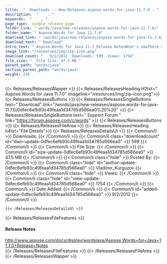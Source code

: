 ```yaml
---
title:  "  Downloads ---New-Releases-aspose.words-for-java-11.7.0 . " 
description:  "    . " 
keywords:  "    . " 
page_type:  single_release_page
folder_link: " words/java/new-releases/aspose.words-for-java-11.7.0/"
folder_name: " Aspose.Words for Java 11.7.0"
download_link: " /words/java/new-releases/aspose.words-for-java-11.7.0/0dfec6efb93c49feaa1d34785d566ea0"
download_text: " Download"
Intro_text: " Aspose.Words for Java 11.7 Release NotesWhat's newThere are 212 improvements and..."
image_link: "/resources/img/zip-icon.png"
download_count: "   9/2/2012  Downloads: 599  Views: 1754"
file_size: "  File Size: 47.5 MB "
parent_path: "words/java"
section_parent_path: "words/java"
weight: 249
---
```


{{< Releases/ReleasesWapper >}}
  {{< Releases/ReleasesHeading H2txt=" Aspose.Words for Java 11.7.0" imagelink="/resources/img/zip-icon.png">}}
  {{< Releases/ReleasesButtons >}}
    {{< Releases/ReleasesSingleButtons text=" Download" link="/words/java/new-releases/aspose.words-for-java-11.7.0/0dfec6efb93c49feaa1d34785d566ea0%20%20" >}}
    {{< Releases/ReleasesSingleButtons text=" Support Forum " link="https://forum.aspose.com/c/words" >}}
  {{< Releases/ReleasesButtons >}}
  {{< Releases/ReleasesFileArea >}}
    {{< Releases/ReleasesHeading h4txt="File Details">}}
    {{< Releases/ReleasesDetailsUl >}}
            {{< Common/li  >}} Downloads: {{< /Common/li >}} 
      {{< Common/li class="downloadcount" id="dwn-update-0dfec6efb93c49feaa1d34785d566ea0" >}} 599 {{< /Common/li >}} 
      {{< Common/li  >}} File Size: {{< /Common/li >}} 
      {{< Common/li id="size-update-0dfec6efb93c49feaa1d34785d566ea0" >}} 47.5 MB {{< /Common/li >}} 
      {{< Common/li  class="hide" >}} Posted By: {{< /Common/li >}} 
      {{< Common/li class="hide" id="author-update-0dfec6efb93c49feaa1d34785d566ea0" >}} Vladimir_Kurguzov {{< /Common/li >}} 
      {{< Common/li class="hide"  >}} Views: {{< /Common/li >}} 
      {{< Common/li class="hide" id="view-update-0dfec6efb93c49feaa1d34785d566ea0" >}} 1754 {{< /Common/li >}} 
      {{< Common/li  >}} Date Added: {{< /Common/li >}} 
      {{< Common/li id="added-update-0dfec6efb93c49feaa1d34785d566ea0" >}} 9/2/2012 {{< /Common/li >}} 

    {{< /Releases/ReleasesDetailsUl >}}

  {{< Releases/ReleasesFileFeatures >}}
      <h4>Release Notes</h4><div><a href="http://www.aspose.com/docs/display/wordsjava/Aspose.Words+for+Java+11.7.0+Release+Notes">http://www.aspose.com/docs/display/wordsjava/Aspose.Words+for+Java+11.7.0+Release+Notes</a></div>
  {{< /Releases/ReleasesFileFeatures >}}
 {{< /Releases/ReleasesFileArea >}}
{{< /Releases/ReleasesWapper >}}



